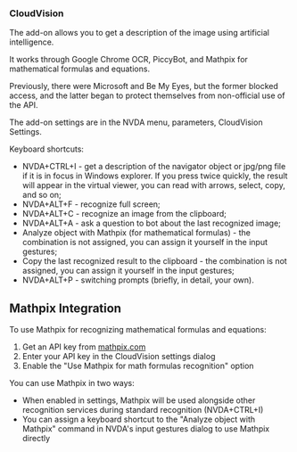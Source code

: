 ### CloudVision

The add-on allows you to get a description of the image using artificial intelligence.

It works through Google Chrome OCR, PiccyBot, and Mathpix for mathematical formulas and equations.

Previously, there were Microsoft and Be My Eyes, but the former blocked access, and the latter began to protect themselves from non-official use of the API.

The add-on settings are in the  NVDA menu, parameters, CloudVision Settings.

Keyboard shortcuts:
* NVDA+CTRL+I - get a description of the navigator object or jpg/png file if it is in focus in Windows explorer. If you press twice quickly, the result will appear in the virtual viewer, you can read with arrows, select, copy, and so on;
* NVDA+ALT+F - recognize full screen;
* NVDA+ALT+C - recognize an image from the clipboard;
* NVDA+ALT+A - ask a question to bot about the last recognized image;
* Analyze object with Mathpix (for mathematical formulas) - the combination is not assigned, you can assign it yourself in the input gestures;
* Copy the last recognized result to the clipboard - the combination is not assigned, you can assign it yourself in the input gestures;
* NVDA+ALT+P - switching prompts (briefly, in detail, your own).

## Mathpix Integration

To use Mathpix for recognizing mathematical formulas and equations:

1. Get an API key from [mathpix.com](https://mathpix.com)
2. Enter your API key in the CloudVision settings dialog
3. Enable the "Use Mathpix for math formulas recognition" option

You can use Mathpix in two ways:
* When enabled in settings, Mathpix will be used alongside other recognition services during standard recognition (NVDA+CTRL+I)
* You can assign a keyboard shortcut to the "Analyze object with Mathpix" command in NVDA's input gestures dialog to use Mathpix directly

